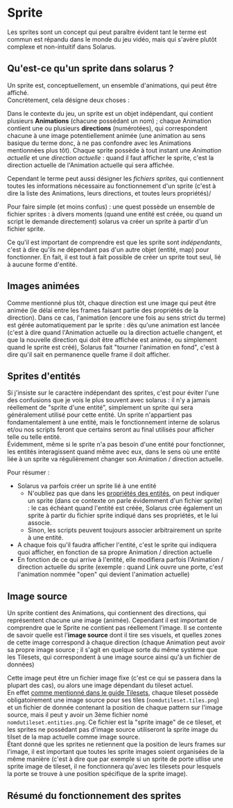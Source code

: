 # Sprite
Les sprites sont un concept qui peut paraître évident tant le terme est commun est répandu dans le monde du jeu vidéo, mais qui s'avère plutôt complexe et non-intuitif dans Solarus.

## Qu'est-ce qu'un sprite dans solarus ?
Un sprite est, conceptuellement, un ensemble d'animations, qui peut être affiché.  
Concrètement, cela désigne deux choses : 

Dans le contexte du jeu, un sprite est un objet indépendant, qui contient plusieurs **Animations** (chacune possédant un nom) ; chaque Animation contient une ou plusieurs **directions** (numérotées), qui correspondent chacune à une image potentiellement animée (une animation au sens basique du terme donc, à ne pas confondre avec les Animations mentionnées plus tôt). Chaque sprite possède à tout instant une *Animation actuelle* et une *direction actuelle* : quand il faut afficher le sprite, c'est la direction actuelle de l'Animation actuelle qui sera affichée.

Cependant le terme peut aussi désigner les *fichiers sprites*, qui contiennent toutes les informations nécessaire au fonctionnement d'un sprite (c'est à dire la liste des Animations, leurs directions, et toutes leurs propriétés)/

Pour faire simple (et moins confus) : une quest possède un ensemble de fichier sprites : à divers moments (quand une entité est créée, ou quand un script le demande directement) solarus va créer un sprite à partir d'un fichier sprite. 

Ce qu'il est important de comprendre est que les sprite sont *indépendants*, c'est à dire qu'ils ne dépendant pas d'un autre objet (entité, map) pour fonctionner. En fait, il est tout à fait possible de créer un sprite tout seul, lié à aucune forme d'entité.

## Images animées
Comme mentionné plus tôt, chaque direction est une image qui peut être animée (le délai entre les frames faisant partie des propriétés de la direction). Dans ce cas, l'animation (encore une fois au sens strict du terme) est gérée automatiquement par le sprite : dès qu'une animation est lancée (c'est à dire quand l'Animation actuelle ou la direction actuelle changent, et que la nouvelle direction qui doit être affichée est animée, ou simplement quand le sprite est créé), Solarus fait "tourner l'animation en fond", c'est à dire qu'il sait en permanence quelle frame il doit afficher.

## Sprites d'entités
Si j'insiste sur le caractère indépendant des sprites, c'est pour éviter l'une des confusions que je vois le plus souvent avec solarus : il n'y a jamais réellement de "sprite d'une entité", simplement un sprite qui sera généralement utilisé pour cette entité. Un sprite n'appartient pas fondamentalement à une entité, mais le fonctionnement interne de solarus et/ou nos scripts feront que certains seront au final utilisés pour afficher telle ou telle entité.  
Évidemment, même si le sprite n'a pas besoin d'une entité pour fonctionner, les entités interagissent quand même avec eux, dans le sens où une entité liée à un sprite va régulièrement changer son Animation / direction actuelle.

Pour résumer : 
- Solarus va parfois créer un sprite lié à une entité
    - N'oubliez pas que dans les [propriétés des entités](mapping.md#entités), on peut indiquer un sprite (dans ce contexte on parle évidemment d'un fichier sprite) : le cas échéant quand l'entité est créée, Solarus crée également un sprite à partir du fichier sprite indiqué dans ses propriétés, et le lui associe.
    - Sinon, les scripts peuvent toujours associer arbitrairement un sprite à une entité.
- A chaque fois qu'il faudra afficher l'entité, c'est le sprite qui indiquera quoi afficher, en fonction de sa propre Animation / direction actuelle
- En fonction de ce qui arrive à l'entité, elle modifiera parfois l'Animation / direction actuelle du sprite (exemple : quand Link ouvre une porte, c'est l'animation nommée "open" qui devient l'animation actuelle)

## Image source
Un sprite contient des Animations, qui contiennent des directions, qui représentent chacune une image (animée). Cependant il est important de comprendre que le Sprite ne contient pas réellement l'image. Il se contente de savoir quelle est l'**image source** dont il tire ses visuels, et quelles zones de cette image correspond à chaque direction (chaque Animation peut avoir sa propre image source ; il s'agit en quelque sorte du même système que les Tilesets, qui correspondent à une image source ainsi qu'à un fichier de données)

Cette image peut être un fichier image fixe (c'est ce qui se passera dans la plupart des cas), ou alors une image dépendant du tileset actuel.  
En effet [comme mentionné dans le guide Tilesets](tilesets.md#concept), chaque tileset possède obligatoirement une image source pour ses tiles (`nomdutileset.tiles.png`) et un fichier de donnée contenant la position de chaque pattern sur l'image source, mais il peut y avoir un 3ème fichier nomé `nomdutileset.entities.png`. Ce fichier est la "sprite image" de ce tileset, et les sprites ne possédant pas d'image source utiliseront la sprite image du tilset de la map actuelle comme image source.  
Étant donné que les sprites ne retiennent que la position de leurs frames sur l'image, il est important que toutes les sprite images soient organisées de la même manière (c'est à dire que par exemple si un sprite de porte utlise une sprite image de tileset, il ne fonctionnera qu'avec les tilesets pour lesquels la porte se trouve à une position spécifique de la sprite image).

## Résumé du fonctionnement des sprites
![]()